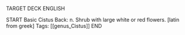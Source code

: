 TARGET DECK
ENGLISH

START
Basic
Cistus
Back: n. Shrub with large white or red flowers. [latin from greek]
Tags: [[genus_Cistus]]
END
